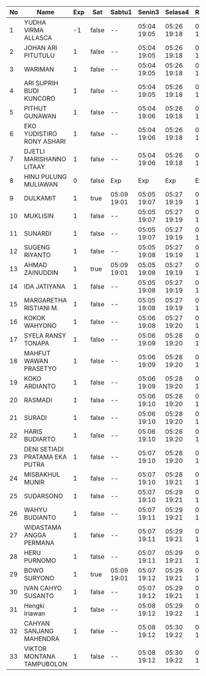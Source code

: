 | No | Name | Exp | Sat | Sabtu1 | Senin3 | Selasa4 | Rabu5 | Kamis6 | Jumat7 | Sabtu8 | Senin10 | Selasa11 |
|-----|-----|-----|-----|-----|-----|-----|-----|-----|-----|-----|-----|-----|
| 1 | YUDHA VIRMA ALLASCA | -1 | false | -- | 05:04 19:05 | 05:26 19:18 | 05:12 19:04 | 05:29 19:11 | 05:02 19:14 | -- | 05:15 19:17 | 05:27 - |
| 2 | JOHAN ARI PITUTULU | 1 | false | -- | 05:04 19:05 | 05:26 19:18 | 05:12 19:04 | 05:29 19:11 | 05:02 19:14 | -- | 05:15 19:17 | 05:27 - |
| 3 | WARIMAN | 1 | false | -- | 05:04 19:05 | 05:26 19:18 | 05:12 19:04 | 05:29 19:11 | 05:02 19:14 | -- | 05:15 19:17 | 05:27 - |
| 4 | ARI SUPRIH BUDI KUNCORO | 1 | false | -- | 05:04 19:05 | 05:26 19:18 | 05:12 19:04 | 05:29 19:11 | 05:02 19:14 | -- | 05:15 19:17 | 05:27 - |
| 5 | PITHUT GUNAWAN | 1 | false | -- | 05:04 19:06 | 05:26 19:18 | 05:12 19:04 | 05:29 19:11 | 05:02 19:14 | -- | 05:15 19:17 | 05:27 - |
| 6 | EKO YUDISTIRO RONY ASHARI | 1 | false | -- | 05:04 19:06 | 05:26 19:18 | 05:12 19:04 | 05:29 19:11 | 05:02 19:14 | -- | 05:15 19:17 | 05:27 - |
| 7 | DJETLI MARISHANNO LITAAY | 1 | false | -- | 05:04 19:06 | 05:26 19:18 | 05:12 19:04 | 05:29 19:11 | 05:02 19:14 | -- | 05:15 19:17 | 05:27 - |
| 8 | HINU PULUNG MULIAWAN | 0 | false | Exp | Exp | Exp | Exp | Exp | Exp | Exp | Exp | Exp |
| 9 | DULKAMIT | 1 | true | 05:09 19:01 | 05:05 19:07 | 05:27 19:19 | 05:13 19:05 | 05:30 19:12 | 05:03 19:15 | 05:20 19:15 | 05:16 19:18 | 05:28 - |
| 10 | MUKLISIN | 1 | false | -- | 05:05 19:07 | 05:27 19:19 | 05:13 19:05 | 05:30 19:12 | 05:03 19:15 | -- | 05:16 19:18 | 05:28 - |
| 11 | SUNARDI | 1 | false | -- | 05:05 19:07 | 05:27 19:19 | 05:13 19:05 | 05:30 19:12 | 05:03 19:15 | -- | 05:16 19:18 | 05:28 - |
| 12 | SUGENG RIYANTO | 1 | false | -- | 05:05 19:08 | 05:27 19:19 | 05:13 19:05 | 05:30 19:12 | 05:03 19:15 | -- | 05:16 19:18 | 05:28 - |
| 13 | AHMAD ZAINUDDIN | 1 | true | 05:09 19:01 | 05:05 19:08 | 05:27 19:19 | 05:13 19:05 | 05:30 19:12 | 05:03 19:15 | 05:20 19:15 | 05:16 19:18 | 05:28 - |
| 14 | IDA JATIYANA | 1 | false | -- | 05:05 19:08 | 05:27 19:19 | 05:13 19:05 | 05:30 19:12 | 05:03 19:15 | -- | 05:16 19:18 | 05:28 - |
| 15 | MARGARETHA RISTIANI M. | 1 | false | -- | 05:05 19:08 | 05:27 19:19 | 05:13 19:05 | 05:30 19:12 | 05:03 19:15 | -- | 05:16 19:18 | 05:28 - |
| 16 | KOKOK WAHYONO | 1 | false | -- | 05:06 19:08 | 05:27 19:20 | 05:13 19:05 | 05:30 19:13 | 05:03 19:15 | -- | 05:16 19:18 | 05:28 - |
| 17 | SYELA RANSY TONAPA | 1 | false | -- | 05:06 19:09 | 05:28 19:20 | 05:14 19:06 | 05:31 19:13 | 05:04 19:16 | -- | 05:17 18:26 | 05:29 - |
| 18 | MAHFUT WAWAN PRASETYO | 1 | false | -- | 05:06 19:09 | 05:28 19:20 | 05:14 19:06 | 05:31 19:13 | 05:04 19:16 | -- | 05:17 19:19 | 05:29 - |
| 19 | KOKO ARDIANTO | 1 | false | -- | 05:06 19:09 | 05:28 19:20 | 05:14 19:06 | 05:31 19:13 | 05:04 19:16 | -- | 05:17 19:19 | 05:29 - |
| 20 | RASMADI | 1 | false | -- | 05:06 19:10 | 05:28 19:20 | 05:14 19:06 | 05:31 19:13 | 05:04 19:16 | -- | 05:17 19:19 | 05:29 - |
| 21 | SURADI | 1 | false | -- | 05:06 19:10 | 05:28 19:20 | 05:14 19:06 | 05:31 19:13 | 05:04 19:16 | -- | 05:17 19:19 | 05:29 - |
| 22 | HARIS BUDIARTO | 1 | false | -- | 05:06 19:10 | 05:28 19:20 | 05:14 19:06 | 05:31 19:13 | 05:04 19:16 | -- | 05:17 19:19 | 05:29 - |
| 23 | DENI SETIADI PRATAMA EKA PUTRA | 1 | false | -- | 05:07 19:10 | 05:28 19:20 | 05:14 19:06 | 05:31 19:13 | 05:04 19:17 | -- | 05:17 19:19 | 05:29 - |
| 24 | MISBAKHUL MUNIR | 1 | false | -- | 05:07 19:10 | 05:28 19:21 | 05:15 19:07 | 05:32 19:14 | 05:05 19:17 | -- | 05:18 19:20 | 05:30 - |
| 25 | SUDARSONO | 1 | false | -- | 05:07 19:10 | 05:29 19:21 | 05:15 19:07 | 05:32 19:14 | 05:05 19:17 | -- | 05:18 19:20 | 05:30 - |
| 26 | WAHYU BUDIANTO | 1 | false | -- | 05:07 19:11 | 05:29 19:21 | 05:15 19:07 | 05:32 19:14 | 05:05 19:17 | -- | 05:18 19:20 | 05:30 - |
| 27 | WIDASTAMA ANGGA PERMANA | 1 | false | -- | 05:07 19:11 | 05:29 19:21 | 05:15 19:07 | 05:32 19:14 | 05:05 19:17 | -- | 05:18 19:20 | 05:30 - |
| 28 | HERU PURNOMO | 1 | false | -- | 05:07 19:11 | 05:29 19:21 | 05:15 19:07 | 05:32 19:14 | 05:05 19:17 | -- | 05:18 19:20 | 05:30 - |
| 29 | BOWO SURYONO | 1 | true | 05:09 19:01 | 05:07 19:12 | 05:29 19:21 | 05:15 19:07 | 05:32 19:14 | 05:05 19:17 | 05:20 19:15 | 05:18 19:20 | 05:30 - |
| 30 | IVAN CAHYO SUSANTO | 1 | false | -- | 05:07 19:12 | 05:29 19:21 | 05:15 19:07 | 05:32 19:14 | 05:05 19:17 | -- | 05:18 19:20 | 05:30 - |
| 31 | Hengki Iriawan | 1 | false | -- | 05:08 19:12 | 05:29 19:22 | 05:15 19:07 | 05:32 19:15 | 05:05 19:18 | -- | 05:19 19:21 | 05:31 - |
| 32 | CAHYAN SANJANG MAHENDRA | 1 | false | -- | 05:08 19:12 | 05:30 19:22 | 05:16 19:08 | 05:33 19:15 | 05:06 19:18 | -- | 05:19 19:21 | 05:31 - |
| 33 | VIKTOR MONTANA TAMPUBOLON | 1 | false | -- | 05:08 19:12 | 05:30 19:22 | 05:16 19:08 | 05:33 19:15 | 05:06 19:18 | -- | 05:19 19:21 | 05:31 - |
